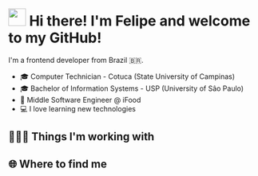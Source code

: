# <img src="https://cdn.jsdelivr.net/gh/Th3Wall/assets-cdn/PersonalGithubReadme/HandGreet.gif" width="35px" /> Hi there! I'm Felipe and welcome to my GitHub!

I'm a frontend developer from Brazil 🇧🇷.
<!-- <img align="right" src="" width="200"/> -->

- 🎓 Computer Technician - Cotuca (State University of Campinas)
- 🎓 Bachelor of Information Systems - USP (University of Sâo Paulo)
- 🥡 Middle Software Engineer @ iFood
- 💻 I love learning new technologies 

<h2>👨🏻‍💻 Things I'm working with</h2>

<h2>🌐 Where to find me</h2>
